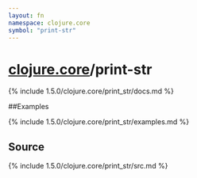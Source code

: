 ```yaml
---
layout: fn
namespace: clojure.core
symbol: "print-str"
---
```


# [clojure.core](../)/print-str

{% include 1.5.0/clojure.core/print_str/docs.md %}

##Examples

{% include 1.5.0/clojure.core/print_str/examples.md %}
## Source
{% include 1.5.0/clojure.core/print_str/src.md %}

